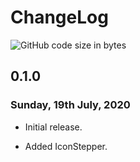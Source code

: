 # ChangeLog

![GitHub code size in bytes](https://img.shields.io/github/languages/code-size/imujtaba8488/package_im_stepper)

## 0.1.0

### Sunday, 19th July, 2020

* Initial release.

* Added IconStepper.

